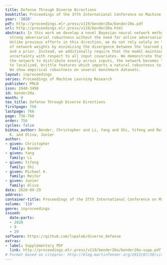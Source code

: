 ```yaml
---
title: Defense Through Diverse Directions
booktitle: Proceedings of the 37th International Conference on Machine Learning
year: '2020'
pdf: http://proceedings.mlr.press/v119/bender20a/bender20a.pdf
url: http://proceedings.mlr.press/v119/bender20a.html
abstract: In this work we develop a novel Bayesian neural network methodology to achieve
  strong adversarial robustness without the need for online adversarial training.
  Unlike previous efforts in this direction, we do not rely solely on the stochasticity
  of network weights by minimizing the divergence between the learned parameter distribution
  and a prior. Instead, we additionally require that the model maintain some expected
  uncertainty with respect to all input covariates. We demonstrate that by encouraging
  the network to distribute evenly across inputs, the network becomes less susceptible
  to localized, brittle features which imparts a natural robustness to targeted perturbations.
  We show empirical robustness on several benchmark datasets.
layout: inproceedings
series: Proceedings of Machine Learning Research
publisher: PMLR
issn: 2640-3498
id: bender20a
month: 0
tex_title: Defense Through Diverse Directions
firstpage: 756
lastpage: 766
page: 756-766
order: 756
cycles: false
bibtex_author: Bender, Christopher and Li, Yang and Shi, Yifeng and Reiter, Michael
  K. and Oliva, Junier
author:
- given: Christopher
  family: Bender
- given: Yang
  family: Li
- given: Yifeng
  family: Shi
- given: Michael K.
  family: Reiter
- given: Junier
  family: Oliva
date: 2020-09-29
address: 
container-title: Proceedings of the 37th International Conference on Machine Learning
volume: '119'
genre: inproceedings
issued:
  date-parts:
  - 2020
  - 9
  - 29
software: https://github.com/lupalab/diverse_defense
extras:
- label: Supplementary PDF
  link: http://proceedings.mlr.press/v119/bender20a/bender20a-supp.pdf
# Format based on citeproc: http://blog.martinfenner.org/2013/07/30/citeproc-yaml-for-bibliographies/
---
```

